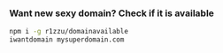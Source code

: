 ### Want new sexy domain? Check if it is available

```sh
npm i -g r1zzu/domainavailable
iwantdomain mysuperdomain.com
```
